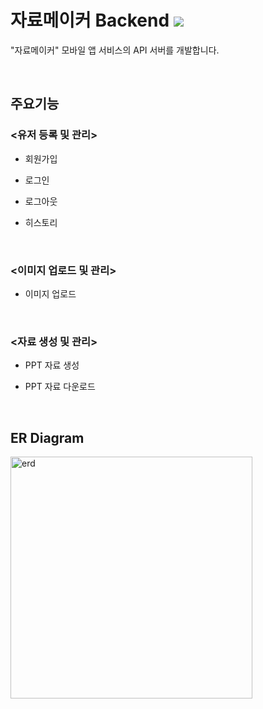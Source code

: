 # 자료메이커 Backend <img src="https://img.shields.io/badge/Django-092E20?style=flat&logo=django&logoColor=FFFFFF"/> 
"자료메이커" 모바일 앱 서비스의 API 서버를 개발합니다.
<!--<img src="https://img.shields.io/badge/Nginx-009639?style=flat&logo=nginx&logoColor=FFFFFF"/> -->
<br>

## 주요기능
### <유저 등록 및 관리>
* 회원가입

* 로그인

* 로그아웃

* 히스토리

<br>

### <이미지 업로드 및 관리>
* 이미지 업로드
<br>

### <자료 생성 및 관리>
* PPT 자료 생성

* PPT 자료 다운로드
<br>

## ER Diagram
<img width="387" alt="erd" src="https://user-images.githubusercontent.com/67676029/146354240-caee3514-1e85-4f5f-8209-94c42afdf806.png">

